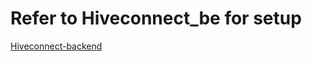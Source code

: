 # Refer to Hiveconnect_be for setup

[Hiveconnect-backend](https://github.com/infracdo/hiveconnect-backend.git)

